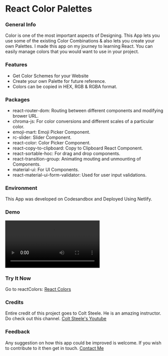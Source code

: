 # React Color Palettes

### General Info
Color is one of the most important aspects of Designing. This App lets you use some of the existing Color Combinations & also lets you create your own Palettes. I made this app on my journey to learning React. You can easily manage colors that you would want to use in your project.

### Features
* Get Color Schemes for your Website
* Create your own Palette for future reference.
* Colors can be copied in HEX, RGB & RGBA format.

### Packages
* react-router-dom: Routing between different components and modifying brower URL.
* chroma-js: For color conversions and different scales of a particular color.
* emoji-mart: Emoji Picker Component.
* rc-slider: Slider Component.
* react-color: Color Picker Component.
* react-copy-to-clipboard: Copy to Clipboard React Component.
* react-sortable-hoc: For drag and drop components.
* react-transition-group: Animating mouting and unmounting of Components.
* material-ui: For UI Components.
* react-material-ui-form-validator: Used for user input validations.

### Environment
This App was developed on Codesandbox and Deployed Using Netlify.

### Demo
![reactColors_ DEMO](https://github.com/prithviBytes/react-color-palette/blob/main/reactColors%20Demo.webm?raw=true)

### Try It Now
Go to reactColors: [React Colors](https://reactcolor.netlify.app/)

### Credits
Entire credit of this project goes to Colt Steele. He is an amazing instructor. Do check out this channel. [Colt Steele's Youtube](https://www.youtube.com/channel/UCrqAGUPPMOdo0jfQ6grikZw)

### Feedback
Any suggestion on how this app could be improved is welcome. If you wish to contribute to it then get in touch. [Contact Me](https://twitter.com/___prithvi?s=09)
